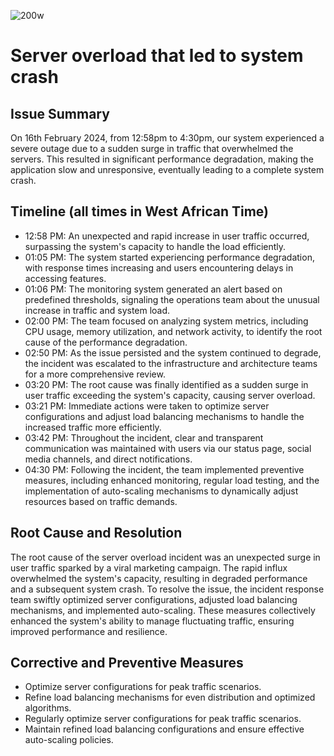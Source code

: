 ![200w](https://github.com/SamuelWorld20/alx-system_engineering-devops/assets/90863438/8b3d9d7c-8738-4882-86da-ebd55315fd80)
# Server overload that led to system crash

## Issue Summary

On 16th February 2024, from 12:58pm to 4:30pm, our system experienced a severe outage due to a sudden surge in traffic that overwhelmed the servers. This resulted in significant performance degradation, making the application slow and unresponsive, eventually leading to a complete system crash.

## Timeline (all times in West African Time)

- 12:58 PM: An unexpected and rapid increase in user traffic occurred, surpassing the system's capacity to handle the load efficiently.
- 01:05 PM: The system started experiencing performance degradation, with response times increasing and users encountering delays in accessing features.
- 01:06 PM: The monitoring system generated an alert based on predefined thresholds, signaling the operations team about the unusual increase in traffic and system load.
- 02:00 PM: The team focused on analyzing system metrics, including CPU usage, memory utilization, and network activity, to identify the root cause of the performance degradation.
- 02:50 PM: As the issue persisted and the system continued to degrade, the incident was escalated to the infrastructure and architecture teams for a more comprehensive review.
- 03:20 PM: The root cause was finally identified as a sudden surge in user traffic exceeding the system's capacity, causing server overload.
- 03:21 PM: Immediate actions were taken to optimize server configurations and adjust load balancing mechanisms to handle the increased traffic more efficiently.
- 03:42 PM: Throughout the incident, clear and transparent communication was maintained with users via our status page, social media channels, and direct notifications.
- 04:30 PM: Following the incident, the team implemented preventive measures, including enhanced monitoring, regular load testing, and the implementation of auto-scaling mechanisms to dynamically adjust resources based on traffic demands.

## Root Cause and Resolution

The root cause of the server overload incident was an unexpected surge in user traffic sparked by a viral marketing campaign. The rapid influx overwhelmed the system's capacity, resulting in degraded performance and a subsequent system crash. To resolve the issue, the incident response team swiftly optimized server configurations, adjusted load balancing mechanisms, and implemented auto-scaling. These measures collectively enhanced the system's ability to manage fluctuating traffic, ensuring improved performance and resilience.

## Corrective and Preventive Measures

- Optimize server configurations for peak traffic scenarios.
- Refine load balancing mechanisms for even distribution and optimized algorithms.
- Regularly optimize server configurations for peak traffic scenarios.
- Maintain refined load balancing configurations and ensure effective auto-scaling policies.
